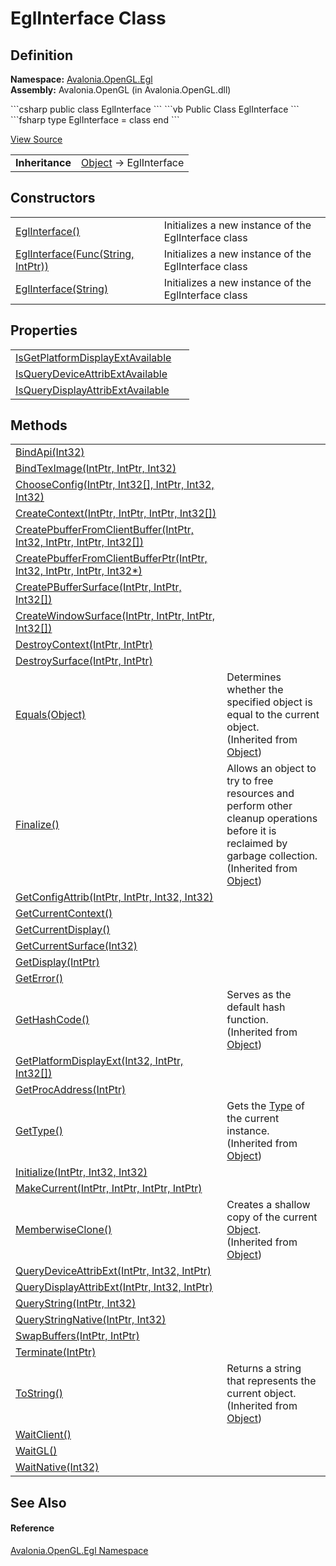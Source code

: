 # EglInterface Class




## Definition
**Namespace:** <a href="N_Avalonia_OpenGL_Egl">Avalonia.OpenGL.Egl</a>  
**Assembly:** Avalonia.OpenGL (in Avalonia.OpenGL.dll)

<Tabs groupId="api-code-preview">
<TabItem value="csharp" label="C#">
```csharp
public class EglInterface
```
</TabItem>
<TabItem value="vb" label="VB">
```vb
Public Class EglInterface
```
</TabItem>
<TabItem value="fsharp" label="F#">
```fsharp
type EglInterface = class end
```
</TabItem>
</Tabs>



<a href="https://github.com/AvaloniaUI/Avalonia/tree/master/src/Avalonia.OpenGL/Egl/EglInterface.cs" title="View the source code">View Source</a>

<table>
<tr><td><strong>Inheritance</strong></td><td><a href="https://learn.microsoft.com/dotnet/api/system.object" target="_blank" rel="noopener noreferrer">Object</a>  →  EglInterface</td></tr>
</table>



## Constructors
<table>
<tr>
<td><a href="M_Avalonia_OpenGL_Egl_EglInterface__ctor">EglInterface()</a></td>
<td>Initializes a new instance of the EglInterface class</td>
</tr>
<tr>
<td><a href="M_Avalonia_OpenGL_Egl_EglInterface__ctor_1">EglInterface(Func(String, IntPtr))</a></td>
<td>Initializes a new instance of the EglInterface class</td>
</tr>
<tr>
<td><a href="M_Avalonia_OpenGL_Egl_EglInterface__ctor_2">EglInterface(String)</a></td>
<td>Initializes a new instance of the EglInterface class</td>
</tr>
</table>

## Properties
<table>
<tr>
<td><a href="P_Avalonia_OpenGL_Egl_EglInterface_IsGetPlatformDisplayExtAvailable">IsGetPlatformDisplayExtAvailable</a></td>
<td> </td>
</tr>
<tr>
<td><a href="P_Avalonia_OpenGL_Egl_EglInterface_IsQueryDeviceAttribExtAvailable">IsQueryDeviceAttribExtAvailable</a></td>
<td> </td>
</tr>
<tr>
<td><a href="P_Avalonia_OpenGL_Egl_EglInterface_IsQueryDisplayAttribExtAvailable">IsQueryDisplayAttribExtAvailable</a></td>
<td> </td>
</tr>
</table>

## Methods
<table>
<tr>
<td><a href="M_Avalonia_OpenGL_Egl_EglInterface_BindApi">BindApi(Int32)</a></td>
<td> </td>
</tr>
<tr>
<td><a href="M_Avalonia_OpenGL_Egl_EglInterface_BindTexImage">BindTexImage(IntPtr, IntPtr, Int32)</a></td>
<td> </td>
</tr>
<tr>
<td><a href="M_Avalonia_OpenGL_Egl_EglInterface_ChooseConfig">ChooseConfig(IntPtr, Int32[], IntPtr, Int32, Int32)</a></td>
<td> </td>
</tr>
<tr>
<td><a href="M_Avalonia_OpenGL_Egl_EglInterface_CreateContext">CreateContext(IntPtr, IntPtr, IntPtr, Int32[])</a></td>
<td> </td>
</tr>
<tr>
<td><a href="M_Avalonia_OpenGL_Egl_EglInterface_CreatePbufferFromClientBuffer">CreatePbufferFromClientBuffer(IntPtr, Int32, IntPtr, IntPtr, Int32[])</a></td>
<td> </td>
</tr>
<tr>
<td><a href="M_Avalonia_OpenGL_Egl_EglInterface_CreatePbufferFromClientBufferPtr">CreatePbufferFromClientBufferPtr(IntPtr, Int32, IntPtr, IntPtr, Int32*)</a></td>
<td> </td>
</tr>
<tr>
<td><a href="M_Avalonia_OpenGL_Egl_EglInterface_CreatePBufferSurface">CreatePBufferSurface(IntPtr, IntPtr, Int32[])</a></td>
<td> </td>
</tr>
<tr>
<td><a href="M_Avalonia_OpenGL_Egl_EglInterface_CreateWindowSurface">CreateWindowSurface(IntPtr, IntPtr, IntPtr, Int32[])</a></td>
<td> </td>
</tr>
<tr>
<td><a href="M_Avalonia_OpenGL_Egl_EglInterface_DestroyContext">DestroyContext(IntPtr, IntPtr)</a></td>
<td> </td>
</tr>
<tr>
<td><a href="M_Avalonia_OpenGL_Egl_EglInterface_DestroySurface">DestroySurface(IntPtr, IntPtr)</a></td>
<td> </td>
</tr>
<tr>
<td><a href="https://learn.microsoft.com/dotnet/api/system.object.equals#system-object-equals(system-object)" target="_blank" rel="noopener noreferrer">Equals(Object)</a></td>
<td>Determines whether the specified object is equal to the current object.<br />(Inherited from <a href="https://learn.microsoft.com/dotnet/api/system.object" target="_blank" rel="noopener noreferrer">Object</a>)</td>
</tr>
<tr>
<td><a href="https://learn.microsoft.com/dotnet/api/system.object.finalize" target="_blank" rel="noopener noreferrer">Finalize()</a></td>
<td>Allows an object to try to free resources and perform other cleanup operations before it is reclaimed by garbage collection.<br />(Inherited from <a href="https://learn.microsoft.com/dotnet/api/system.object" target="_blank" rel="noopener noreferrer">Object</a>)</td>
</tr>
<tr>
<td><a href="M_Avalonia_OpenGL_Egl_EglInterface_GetConfigAttrib">GetConfigAttrib(IntPtr, IntPtr, Int32, Int32)</a></td>
<td> </td>
</tr>
<tr>
<td><a href="M_Avalonia_OpenGL_Egl_EglInterface_GetCurrentContext">GetCurrentContext()</a></td>
<td> </td>
</tr>
<tr>
<td><a href="M_Avalonia_OpenGL_Egl_EglInterface_GetCurrentDisplay">GetCurrentDisplay()</a></td>
<td> </td>
</tr>
<tr>
<td><a href="M_Avalonia_OpenGL_Egl_EglInterface_GetCurrentSurface">GetCurrentSurface(Int32)</a></td>
<td> </td>
</tr>
<tr>
<td><a href="M_Avalonia_OpenGL_Egl_EglInterface_GetDisplay">GetDisplay(IntPtr)</a></td>
<td> </td>
</tr>
<tr>
<td><a href="M_Avalonia_OpenGL_Egl_EglInterface_GetError">GetError()</a></td>
<td> </td>
</tr>
<tr>
<td><a href="https://learn.microsoft.com/dotnet/api/system.object.gethashcode" target="_blank" rel="noopener noreferrer">GetHashCode()</a></td>
<td>Serves as the default hash function.<br />(Inherited from <a href="https://learn.microsoft.com/dotnet/api/system.object" target="_blank" rel="noopener noreferrer">Object</a>)</td>
</tr>
<tr>
<td><a href="M_Avalonia_OpenGL_Egl_EglInterface_GetPlatformDisplayExt">GetPlatformDisplayExt(Int32, IntPtr, Int32[])</a></td>
<td> </td>
</tr>
<tr>
<td><a href="M_Avalonia_OpenGL_Egl_EglInterface_GetProcAddress">GetProcAddress(IntPtr)</a></td>
<td> </td>
</tr>
<tr>
<td><a href="https://learn.microsoft.com/dotnet/api/system.object.gettype" target="_blank" rel="noopener noreferrer">GetType()</a></td>
<td>Gets the <a href="https://learn.microsoft.com/dotnet/api/system.type" target="_blank" rel="noopener noreferrer">Type</a> of the current instance.<br />(Inherited from <a href="https://learn.microsoft.com/dotnet/api/system.object" target="_blank" rel="noopener noreferrer">Object</a>)</td>
</tr>
<tr>
<td><a href="M_Avalonia_OpenGL_Egl_EglInterface_Initialize">Initialize(IntPtr, Int32, Int32)</a></td>
<td> </td>
</tr>
<tr>
<td><a href="M_Avalonia_OpenGL_Egl_EglInterface_MakeCurrent">MakeCurrent(IntPtr, IntPtr, IntPtr, IntPtr)</a></td>
<td> </td>
</tr>
<tr>
<td><a href="https://learn.microsoft.com/dotnet/api/system.object.memberwiseclone" target="_blank" rel="noopener noreferrer">MemberwiseClone()</a></td>
<td>Creates a shallow copy of the current <a href="https://learn.microsoft.com/dotnet/api/system.object" target="_blank" rel="noopener noreferrer">Object</a>.<br />(Inherited from <a href="https://learn.microsoft.com/dotnet/api/system.object" target="_blank" rel="noopener noreferrer">Object</a>)</td>
</tr>
<tr>
<td><a href="M_Avalonia_OpenGL_Egl_EglInterface_QueryDeviceAttribExt">QueryDeviceAttribExt(IntPtr, Int32, IntPtr)</a></td>
<td> </td>
</tr>
<tr>
<td><a href="M_Avalonia_OpenGL_Egl_EglInterface_QueryDisplayAttribExt">QueryDisplayAttribExt(IntPtr, Int32, IntPtr)</a></td>
<td> </td>
</tr>
<tr>
<td><a href="M_Avalonia_OpenGL_Egl_EglInterface_QueryString">QueryString(IntPtr, Int32)</a></td>
<td> </td>
</tr>
<tr>
<td><a href="M_Avalonia_OpenGL_Egl_EglInterface_QueryStringNative">QueryStringNative(IntPtr, Int32)</a></td>
<td> </td>
</tr>
<tr>
<td><a href="M_Avalonia_OpenGL_Egl_EglInterface_SwapBuffers">SwapBuffers(IntPtr, IntPtr)</a></td>
<td> </td>
</tr>
<tr>
<td><a href="M_Avalonia_OpenGL_Egl_EglInterface_Terminate">Terminate(IntPtr)</a></td>
<td> </td>
</tr>
<tr>
<td><a href="https://learn.microsoft.com/dotnet/api/system.object.tostring" target="_blank" rel="noopener noreferrer">ToString()</a></td>
<td>Returns a string that represents the current object.<br />(Inherited from <a href="https://learn.microsoft.com/dotnet/api/system.object" target="_blank" rel="noopener noreferrer">Object</a>)</td>
</tr>
<tr>
<td><a href="M_Avalonia_OpenGL_Egl_EglInterface_WaitClient">WaitClient()</a></td>
<td> </td>
</tr>
<tr>
<td><a href="M_Avalonia_OpenGL_Egl_EglInterface_WaitGL">WaitGL()</a></td>
<td> </td>
</tr>
<tr>
<td><a href="M_Avalonia_OpenGL_Egl_EglInterface_WaitNative">WaitNative(Int32)</a></td>
<td> </td>
</tr>
</table>

## See Also


#### Reference
<a href="N_Avalonia_OpenGL_Egl">Avalonia.OpenGL.Egl Namespace</a>  

